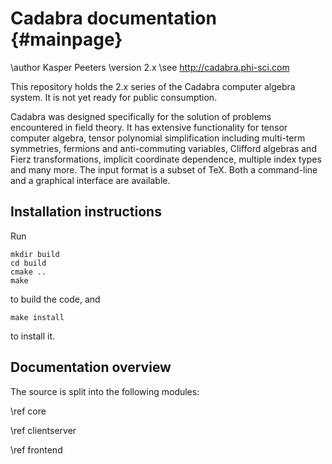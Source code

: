 Cadabra documentation                                  {#mainpage}
=====================

\author  Kasper Peeters
\version 2.x
\see     http://cadabra.phi-sci.com


This repository holds the 2.x series of the Cadabra computer
algebra system. It is not yet ready for public consumption.

Cadabra was designed specifically for the solution of problems
encountered in field theory. It has extensive functionality for tensor
computer algebra, tensor polynomial simplification including
multi-term symmetries, fermions and anti-commuting variables, Clifford
algebras and Fierz transformations, implicit coordinate dependence,
multiple index types and many more. The input format is a subset of
TeX. Both a command-line and a graphical interface are available.


## Installation instructions

Run

    mkdir build
    cd build
    cmake ..
    make

to build the code, and 

    make install

to install it. 


## Documentation overview

The source is split into the following modules:

  \ref core

  \ref clientserver 

  \ref frontend
